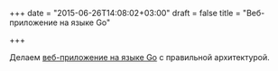 +++
date = "2015-06-26T14:08:02+03:00"
draft = false
title = "Веб-приложение на языке Go"

+++

<p>Делаем <a href="https://larry-price.com/blog/2015/06/25/architecture-for-a-golang-web-app/">веб-приложение на языке Go</a> с правильной архитектурой.</p>

